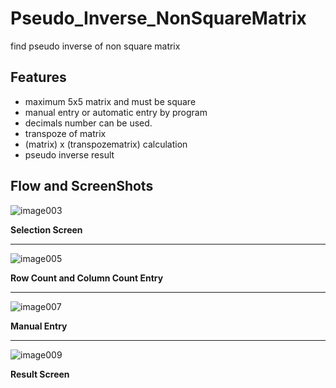 # Pseudo_Inverse_NonSquareMatrix
find pseudo inverse of non square matrix

## Features
- maximum 5x5 matrix and must be square
- manual entry or automatic entry by program
- decimals number can be used.
- transpoze of matrix
- (matrix) x (transpozematrix) calculation
- pseudo inverse result

## Flow and ScreenShots
![image003](https://user-images.githubusercontent.com/30631029/60967342-1b607580-a323-11e9-804f-870b2ce60409.png)

**Selection Screen**
****
![image005](https://user-images.githubusercontent.com/30631029/60967343-1b607580-a323-11e9-935d-0ef4e6ebe8a9.png)

**Row Count and Column Count Entry**

****
![image007](https://user-images.githubusercontent.com/30631029/60967345-1b607580-a323-11e9-88c5-d350e8a502ba.png)

**Manual Entry**

****
![image009](https://user-images.githubusercontent.com/30631029/60967346-1b607580-a323-11e9-9b1f-e7b6ca128f2c.png)

**Result Screen**


